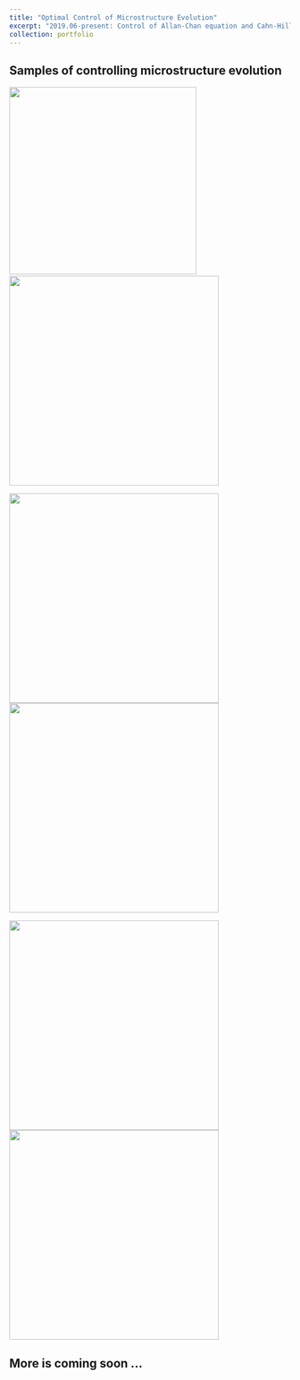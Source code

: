 ```yaml
---
title: "Optimal Control of Microstructure Evolution"
excerpt: "2019.06-present: Control of Allan-Chan equation and Cahn-Hilliard equation"
collection: portfolio
---
```


## Samples of controlling microstructure evolution

​     <img src="https://maozirui.github.io/images/control1.gif" width="335"/><img src="https://maozirui.github.io/images/control2.gif" width="375"/>         

<img src="https://maozirui.github.io/images/control3.gif" width="375"/><img src="https://maozirui.github.io/images/control4.gif" width="375"/>

<img src="https://maozirui.github.io/images/control5.gif" width="375"/><img src="https://maozirui.github.io/images/control6.gif" width="375"/>





## More is coming soon ...  




